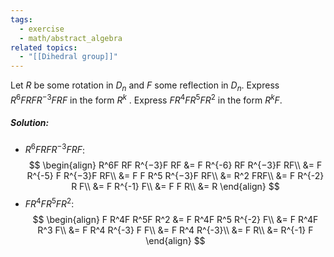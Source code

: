 ```yaml
---
tags:
  - exercise
  - math/abstract_algebra
related topics:
  - "[[Dihedral group]]"
---
```

Let $R$ be some rotation in $D_n$ and $F$ some reflection in $D_n$. Express $R^6F RF R^{−3}F RF$ in the form $R^k$ . Express $F R^4F R^5F R^2$ in the form $R^kF$.
##### Solution:
- $R^6F RF R^{−3}F RF$:$$
	\begin{align}
		R^6F RF R^{−3}F RF
		&= F R^{-6} RF R^{−3}F RF\\
		&= F R^{-5} F R^{−3}F RF\\
		&= F F R^5 R^{−3}F RF\\
		&= R^2 FRF\\
		&= F R^{-2} R F\\
		&= F R^{-1} F\\
		&= F F R\\
		&= R
	\end{align}
	$$
- $F R^4F R^5F R^2$:$$
	\begin{align}
		F R^4F R^5F R^2
		&= F R^4F R^5 R^{-2} F\\
		&= F R^4F R^3 F\\
		&= F R^4 R^{-3} F F\\
		&= F R^4 R^{-3}\\
		&= F R\\
		&= R^{-1} F
	\end{align}
	$$
